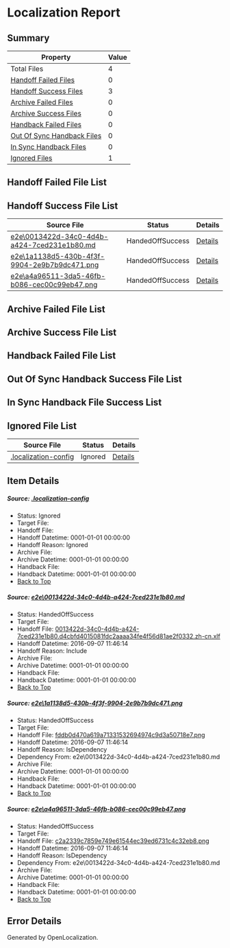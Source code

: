 # <a name='report-top'></a> Localization Report

## Summary
 Property | Value 
 -------- | ----- 
 Total Files | 4
[ Handoff Failed Files ](#handoff-failed-list)| 0
[ Handoff Success Files ](#handoff-success-list)| 3
[ Archive Failed Files ](#archive-failed-list)| 0
[ Archive Success Files ](#archive-success-list)| 0
[ Handback Failed Files ](#handback-failed-list)| 0
[ Out Of Sync Handback Files ](#outofsync-handback-success-list)| 0
[ In Sync Handback Files ](#insync-handback-success-list)| 0
[ Ignored Files ](#ignored-list)| 1

## <a name='handoff-failed-list'></a> Handoff Failed File List

## <a name='handoff-success-list'></a> Handoff Success File List
 Source File | Status | Details 
 ----------- | ------ | ------- 
 [e2e\0013422d-34c0-4d4b-a424-7ced231e1b80.md](https://github.com/OpenLocalizationTestOrg/ol-test0/blob/d4c37ba575f10ab02bd6bb81ebf1de62616ea4c9/e2e/0013422d-34c0-4d4b-a424-7ced231e1b80.md) | HandedOffSuccess | [Details](#bcccd1a0858a9532bc214fb6cc2c4fd9c86d00441)
 [e2e\1a1138d5-430b-4f3f-9904-2e9b7b9dc471.png](https://github.com/OpenLocalizationTestOrg/ol-test0/blob/d4c37ba575f10ab02bd6bb81ebf1de62616ea4c9/e2e/1a1138d5-430b-4f3f-9904-2e9b7b9dc471.png) | HandedOffSuccess | [Details](#fddb0d470a619a71331532694974c9d3a50718e72)
 [e2e\a4a96511-3da5-46fb-b086-cec00c99eb47.png](https://github.com/OpenLocalizationTestOrg/ol-test0/blob/d4c37ba575f10ab02bd6bb81ebf1de62616ea4c9/e2e/a4a96511-3da5-46fb-b086-cec00c99eb47.png) | HandedOffSuccess | [Details](#c2a2339c7859e749e61544ec39ed6731c4c32eb83)

## <a name='archive-failed-list'></a> Archive Failed File List

## <a name='archive-success-list'></a> Archive Success File List

## <a name='handback-failed-list'></a> Handback Failed File List

## <a name='outofsync-handback-success-list'></a> Out Of Sync Handback Success File List

## <a name='insync-handback-success-list'></a> In Sync Handback File Success List

## <a name='ignored-list'></a> Ignored File List
 Source File | Status | Details 
 ----------- | ------ | ------- 
 [.localization-config](https://github.com/OpenLocalizationTestOrg/ol-test0/blob/d4c37ba575f10ab02bd6bb81ebf1de62616ea4c9/.localization-config) | Ignored | [Details](#c268a05ecaa7ec85942ed632c29928ee5bd6da8d0)

## Item Details
##### <a name='c268a05ecaa7ec85942ed632c29928ee5bd6da8d0'></a> Source: [.localization-config](https://github.com/OpenLocalizationTestOrg/ol-test0/blob/d4c37ba575f10ab02bd6bb81ebf1de62616ea4c9/.localization-config)
* Status: Ignored
* Target File: 
* Handoff File: 
* Handoff Datetime: 0001-01-01 00:00:00
* Handoff Reason: Ignored
* Archive File: 
* Archive Datetime: 0001-01-01 00:00:00
* Handback File: 
* Handback Datetime: 0001-01-01 00:00:00
* [Back to Top](#report-top)

##### <a name='bcccd1a0858a9532bc214fb6cc2c4fd9c86d00441'></a> Source: [e2e\0013422d-34c0-4d4b-a424-7ced231e1b80.md](https://github.com/OpenLocalizationTestOrg/ol-test0/blob/d4c37ba575f10ab02bd6bb81ebf1de62616ea4c9/e2e/0013422d-34c0-4d4b-a424-7ced231e1b80.md)
* Status: HandedOffSuccess
* Target File: 
* Handoff File: [0013422d-34c0-4d4b-a424-7ced231e1b80.d4cbfd4015081fdc2aaaa34fe4f56d81ae2f0332.zh-cn.xlf](https://github.com/OpenLocalizationTestOrg/ol-test0-handoff/blob/a2fe13506777ecb651778b4ab7058287955d5bd9/ol-handoff/OpenLocalizationTestOrg/ol-test0-zhcn/yuwzho/ht/0013422d-34c0-4d4b-a424-7ced231e1b80.d4cbfd4015081fdc2aaaa34fe4f56d81ae2f0332.zh-cn.xlf)
* Handoff Datetime: 2016-09-07 11:46:14
* Handoff Reason: Include
* Archive File: 
* Archive Datetime: 0001-01-01 00:00:00
* Handback File: 
* Handback Datetime: 0001-01-01 00:00:00
* [Back to Top](#report-top)

##### <a name='fddb0d470a619a71331532694974c9d3a50718e72'></a> Source: [e2e\1a1138d5-430b-4f3f-9904-2e9b7b9dc471.png](https://github.com/OpenLocalizationTestOrg/ol-test0/blob/d4c37ba575f10ab02bd6bb81ebf1de62616ea4c9/e2e/1a1138d5-430b-4f3f-9904-2e9b7b9dc471.png)
* Status: HandedOffSuccess
* Target File: 
* Handoff File: [fddb0d470a619a71331532694974c9d3a50718e7.png](https://github.com/OpenLocalizationTestOrg/ol-test0-handoff/blob/a2fe13506777ecb651778b4ab7058287955d5bd9/ol-handoff/OpenLocalizationTestOrg/ol-test0-zhcn/yuwzho/ht/fddb0d470a619a71331532694974c9d3a50718e7.png)
* Handoff Datetime: 2016-09-07 11:46:14
* Handoff Reason: IsDependency
* Dependency From: e2e\0013422d-34c0-4d4b-a424-7ced231e1b80.md
* Archive File: 
* Archive Datetime: 0001-01-01 00:00:00
* Handback File: 
* Handback Datetime: 0001-01-01 00:00:00
* [Back to Top](#report-top)

##### <a name='c2a2339c7859e749e61544ec39ed6731c4c32eb83'></a> Source: [e2e\a4a96511-3da5-46fb-b086-cec00c99eb47.png](https://github.com/OpenLocalizationTestOrg/ol-test0/blob/d4c37ba575f10ab02bd6bb81ebf1de62616ea4c9/e2e/a4a96511-3da5-46fb-b086-cec00c99eb47.png)
* Status: HandedOffSuccess
* Target File: 
* Handoff File: [c2a2339c7859e749e61544ec39ed6731c4c32eb8.png](https://github.com/OpenLocalizationTestOrg/ol-test0-handoff/blob/a2fe13506777ecb651778b4ab7058287955d5bd9/ol-handoff/OpenLocalizationTestOrg/ol-test0-zhcn/yuwzho/ht/c2a2339c7859e749e61544ec39ed6731c4c32eb8.png)
* Handoff Datetime: 2016-09-07 11:46:14
* Handoff Reason: IsDependency
* Dependency From: e2e\0013422d-34c0-4d4b-a424-7ced231e1b80.md
* Archive File: 
* Archive Datetime: 0001-01-01 00:00:00
* Handback File: 
* Handback Datetime: 0001-01-01 00:00:00
* [Back to Top](#report-top)


## Error Details

Generated by OpenLocalization.
